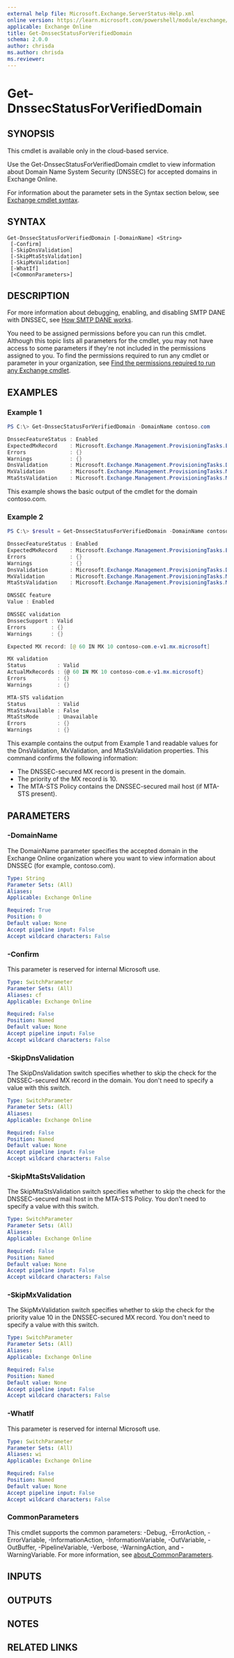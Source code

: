 ```yaml
---
external help file: Microsoft.Exchange.ServerStatus-Help.xml
online version: https://learn.microsoft.com/powershell/module/exchange/get-dnssecstatusforverifieddomain
applicable: Exchange Online
title: Get-DnssecStatusForVerifiedDomain
schema: 2.0.0
author: chrisda
ms.author: chrisda
ms.reviewer:
---
```


# Get-DnssecStatusForVerifiedDomain

## SYNOPSIS
This cmdlet is available only in the cloud-based service.

Use the Get-DnssecStatusForVerifiedDomain cmdlet to view information about Domain Name System Security (DNSSEC) for accepted domains in Exchange Online.

For information about the parameter sets in the Syntax section below, see [Exchange cmdlet syntax](https://learn.microsoft.com/powershell/exchange/exchange-cmdlet-syntax).

## SYNTAX

```
Get-DnssecStatusForVerifiedDomain [-DomainName] <String>
 [-Confirm]
 [-SkipDnsValidation]
 [-SkipMtaStsValidation]
 [-SkipMxValidation]
 [-WhatIf]
 [<CommonParameters>]
```

## DESCRIPTION
For more information about debugging, enabling, and disabling SMTP DANE with DNSSEC, see [How SMTP DANE works](https://learn.microsoft.com/purview/how-smtp-dane-works).

You need to be assigned permissions before you can run this cmdlet. Although this topic lists all parameters for the cmdlet, you may not have access to some parameters if they're not included in the permissions assigned to you. To find the permissions required to run any cmdlet or parameter in your organization, see [Find the permissions required to run any Exchange cmdlet](https://learn.microsoft.com/powershell/exchange/find-exchange-cmdlet-permissions).

## EXAMPLES

### Example 1
```powershell
PS C:\> Get-DnssecStatusForVerifiedDomain -DomainName contoso.com

DnssecFeatureStatus : Enabled
ExpectedMxRecord    : Microsoft.Exchange.Management.ProvisioningTasks.ExpectedMxRecordInfo
Errors              : {}
Warnings            : {}
DnsValidation       : Microsoft.Exchange.Management.ProvisioningTasks.DnsValidationResult
MxValidation        : Microsoft.Exchange.Management.ProvisioningTasks.MxValidationResult
MtaStsValidation    : Microsoft.Exchange.Management.ProvisioningTasks.MtaStsValidationResult
```

This example shows the basic output of the cmdlet for the domain contoso.com.

### Example 2
```powershell
PS C:\> $result = Get-DnssecStatusForVerifiedDomain -DomainName contoso.com; $result; "DNSSEC feature"; $result.DnssecFeatureStatus; "DNSSEC validation"; $result.DnsValidation; "Expected MX record: [$($result.ExpectedMxRecord.Record)]"; "", "MX validation"; $result.MxValidation; "MTA-STS validation"; $result.MtaStsValidation

DnssecFeatureStatus : Enabled
ExpectedMxRecord    : Microsoft.Exchange.Management.ProvisioningTasks.ExpectedMxRecordInfo
Errors              : {}
Warnings            : {}
DnsValidation       : Microsoft.Exchange.Management.ProvisioningTasks.DnsValidationResult
MxValidation        : Microsoft.Exchange.Management.ProvisioningTasks.MxValidationResult
MtaStsValidation    : Microsoft.Exchange.Management.ProvisioningTasks.MtaStsValidationResult

DNSSEC feature
Value : Enabled

DNSSEC validation
DnssecSupport : Valid
Errors        : {}
Warnings      : {}

Expected MX record: [@ 60 IN MX 10 contoso-com.e-v1.mx.microsoft]

MX validation
Status          : Valid
ActualMxRecords : {@ 60 IN MX 10 contoso-com.e-v1.mx.microsoft}
Errors          : {}
Warnings        : {}

MTA-STS validation
Status          : Valid
MtaStsAvailable : False
MtaStsMode      : Unavailable
Errors          : {}
Warnings        : {}
```

This example contains the output from Example 1 and readable values for the DnsValidation, MxValidation, and MtaStsValidation properties. This command confirms the following information:

- The DNSSEC-secured MX record is present in the domain.
- The priority of the MX record is 10.
- The MTA-STS Policy contains the DNSSEC-secured mail host (if MTA-STS present).

## PARAMETERS

### -DomainName
The DomainName parameter specifies the accepted domain in the Exchange Online organization where you want to view information about DNSSEC (for example, contoso.com).

```yaml
Type: String
Parameter Sets: (All)
Aliases:
Applicable: Exchange Online

Required: True
Position: 0
Default value: None
Accept pipeline input: False
Accept wildcard characters: False
```

### -Confirm
This parameter is reserved for internal Microsoft use.

```yaml
Type: SwitchParameter
Parameter Sets: (All)
Aliases: cf
Applicable: Exchange Online

Required: False
Position: Named
Default value: None
Accept pipeline input: False
Accept wildcard characters: False
```

### -SkipDnsValidation
The SkipDnsValidation switch specifies whether to skip the check for the DNSSEC-secured MX record in the domain. You don't need to specify a value with this switch.

```yaml
Type: SwitchParameter
Parameter Sets: (All)
Aliases:
Applicable: Exchange Online

Required: False
Position: Named
Default value: None
Accept pipeline input: False
Accept wildcard characters: False
```

### -SkipMtaStsValidation
The SkipMtaStsValidation switch specifies whether to skip the check for the DNSSEC-secured mail host in the MTA-STS Policy. You don't need to specify a value with this switch.

```yaml
Type: SwitchParameter
Parameter Sets: (All)
Aliases:
Applicable: Exchange Online

Required: False
Position: Named
Default value: None
Accept pipeline input: False
Accept wildcard characters: False
```

### -SkipMxValidation
The SkipMxValidation switch specifies whether to skip the check for the priority value 10 in the DNSSEC-secured MX record. You don't need to specify a value with this switch.

```yaml
Type: SwitchParameter
Parameter Sets: (All)
Aliases:
Applicable: Exchange Online

Required: False
Position: Named
Default value: None
Accept pipeline input: False
Accept wildcard characters: False
```

### -WhatIf
This parameter is reserved for internal Microsoft use.

```yaml
Type: SwitchParameter
Parameter Sets: (All)
Aliases: wi
Applicable: Exchange Online

Required: False
Position: Named
Default value: None
Accept pipeline input: False
Accept wildcard characters: False
```

### CommonParameters
This cmdlet supports the common parameters: -Debug, -ErrorAction, -ErrorVariable, -InformationAction, -InformationVariable, -OutVariable, -OutBuffer, -PipelineVariable, -Verbose, -WarningAction, and -WarningVariable. For more information, see [about_CommonParameters](http://go.microsoft.com/fwlink/p/?LinkID=113216).

## INPUTS

## OUTPUTS

## NOTES

## RELATED LINKS
